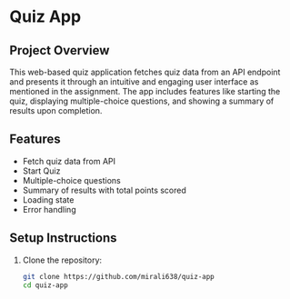 # Quiz App

## Project Overview
This web-based quiz application fetches quiz data from an API endpoint and presents it through an intuitive and engaging user interface as mentioned in the assignment. The app includes features like starting the quiz, displaying multiple-choice questions, and showing a summary of results upon completion.

## Features
- Fetch quiz data from API
- Start Quiz
- Multiple-choice questions
- Summary of results with total points scored
- Loading state
- Error handling

## Setup Instructions
1. Clone the repository:
   ```bash
   git clone https://github.com/mirali638/quiz-app
   cd quiz-app

